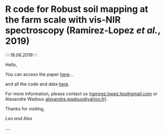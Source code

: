 # R code for Robust soil mapping at the farm scale with vis-NIR spectroscopy (Ramirez-Lopez _et al._, 2019)

_::::18.06.2019::::_

Hello,

You can access the paper [here](https://onlinelibrary.wiley.com/doi/10.1111/ejss.12752)...

and all the code and data [here](https://l-ramirez-lopez.github.io/VNIR_spectroscopy_for_robust_soil_mapping).

For more information, please contact us (ramirez.lopez.leo@gmail.com or Alexandre Wadoux alexandre.wadoux@yahoo.fr).

Thanks for visiting,

_Leo and Alex_

....